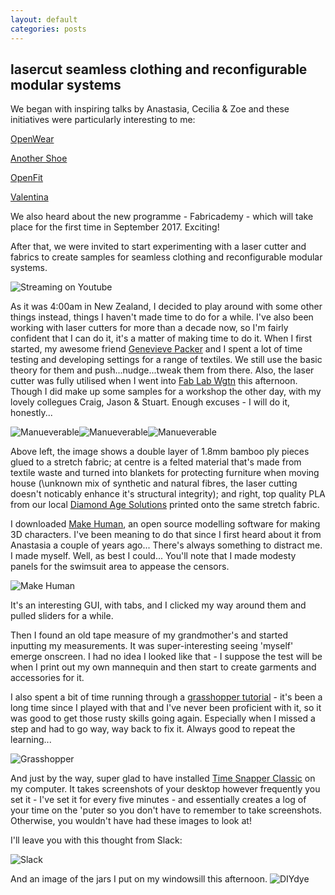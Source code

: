 ```yaml
---
layout: default
categories: posts
---
```

## lasercut seamless clothing and reconfigurable modular systems

We began with inspiring talks by Anastasia, Cecilia & Zoe and these initiatives were particularly interesting to me:

[OpenWear](http://www.thingiverse.com/Openwear/about)

[Another Shoe](http://anothershoe.squarespace.com/home)

[OpenFit](https://github.com/kylemcdonald/OpenFit)

[Valentina](http://valentina-project.org/)

We also heard about the new programme - Fabricademy - which will take place for the first time in September 2017. Exciting!

After that, we were invited to start experimenting with a laser cutter and fabrics to create samples for seamless clothing and reconfigurable modular systems.

![Streaming on Youtube](/images/2017-02-21-day-one/anastasia.png)

As it was 4:00am in New Zealand, I decided to play around with some other things instead, things I haven't made time to do for a while. I've also been working with laser cutters for more than a decade now, so I'm fairly confident that I can do it, it's a matter of making time to do it. When I first started, my awesome friend [Genevieve Packer](http://www.genevievepacker.com/) and I spent a lot of time testing and developing settings for a range of textiles. We still use the basic theory for them and push...nudge...tweak them from there. Also, the laser cutter was fully utilised when I went into [Fab Lab Wgtn](https://www.fablabwgtn.co.nz/) this afternoon. Though I did make up some samples for a workshop the other day, with my lovely collegues Craig, Jason & Stuart. Enough excuses - I will do it, honestly... 

![Manueverable](/images/2017-02-21-day-one/bamboo-stretch.png)![Manueverable](/images/2017-02-21-day-one/synth-felt.png)![Manueverable](/images/2017-02-21-day-one/print-stretch.png)

Above left, the image shows a double layer of 1.8mm bamboo ply pieces glued to a stretch fabric; at centre is a felted material that's made from textile waste and turned into blankets for protecting furniture when moving house (\unknown mix of synthetic and natural fibres, the laser cutting doesn't noticably enhance it's structural integrity); and right, top quality PLA from our local [Diamond Age Solutions](http://diamondage.co.nz/) printed onto the same stretch fabric. 

I downloaded [Make Human](http://www.makehumancommunity.org/), an open source modelling software for making 3D characters. I've been meaning to do that since I first heard about it from Anastasia a couple of years  ago... There's always something to distract me. I made myself. Well, as best I could... You'll note that I made modesty panels for the swimsuit area to appease the censors. 

![Make Human](/images/2017-02-21-day-one/make-human.png)

It's an interesting GUI, with tabs, and I clicked my way around them and pulled sliders for a while.

Then I found an old tape measure of my grandmother's and started inputting my measurements. It was super-interesting seeing 'myself' emerge onscreen. I had no idea I looked like that - I suppose the test will be when I print out my own mannequin and then start to create garments and accessories for it.

I also spent a bit of time running through a [grasshopper tutorial](https://www.youtube.com/watch?v=8TFrz2eWyB0&t=324s) - it's been a long time since I played with that and I've never been proficient with it, so it was good to get those rusty skills going again. Especially when I missed a step and had to go way, way back to fix it. Always good to repeat the learning...

![Grasshopper](/images/2017-02-21-day-one/grasshopper.png)

And just by the way, super glad to have installed [Time Snapper Classic](http://www.timesnapper.com/DownloadClassic.aspx) on my computer. It takes screenshots of your desktop however frequently you set it - I've set it for every five minutes - and essentially creates a log of your time on the 'puter so you don't have to remember to take screenshots. Otherwise, you wouldn't have had these images to look at!

I'll leave you with this thought from Slack:

![Slack](/images/2017-02-21-day-one/sleep.png)

And an image of the jars I put on my windowsill this afternoon.
![DIYdye](/images/2017-02-21-day-one/dye-jars.png)

